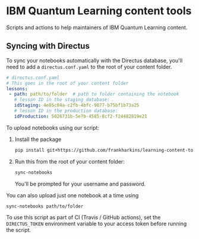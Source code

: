 # IBM Quantum Learning content tools

Scripts and actions to help maintainers of IBM Quantum Learning content.


## Syncing with Directus

To sync your notebooks automatically with the Directus database, you'll need to
add a `directus.conf.yaml` to the root of your content folder.

```yaml
# directus.conf.yaml
# This goes in the root of your content folder
lessons:
 - path: path/to/folder  # path to folder containing the notebook
   # lesson ID in the staging database:
   idStaging: 4e85c04a-c2fb-4bfc-9077-b75bf1b73a25
   # lesson ID in the production database:
   idProduction: 5026731b-5e7b-4585-8cf2-f24482819e21
```

To upload notebooks using our script:

1. Install the package
   ```bash
   pip install git+https://github.com/frankharkins/learning-content-tools/iql-notebook-sync
   ```
2. Run this from the root of your content folder:

   ```bash
   sync-notebooks
   ```
   You'll be prompted for your username and password.

You can also upload just one notebook at a time using

```bash
sync-notebooks path/to/folder
```

To use this script as part of CI (Travis / GitHub actions), set the
`DIRECTUS_TOKEN` environment variable to your access token before running the
script.
